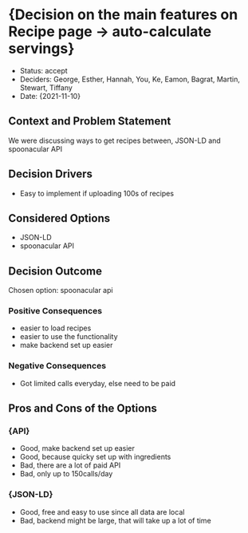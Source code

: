 # {Decision on the main features on Recipe page -> auto-calculate servings}

* Status: accept
* Deciders: George, Esther, Hannah, You, Ke, Eamon, Bagrat, Martin, Stewart, Tiffany <!-- optional -->
* Date: {2021-11-10} <!-- optional -->

## Context and Problem Statement

We were discussing ways to get recipes between, JSON-LD and spoonacular API

## Decision Drivers <!-- optional -->

* Easy to implement if uploading 100s of recipes

## Considered Options

* JSON-LD
* spoonacular API

## Decision Outcome

Chosen option: spoonacular api

### Positive Consequences

* easier to load recipes
* easier to use the functionality
* make backend set up easier


### Negative Consequences <!-- optional -->

* Got limited calls everyday, else need to be paid

## Pros and Cons of the Options <!-- optional -->

### {API}

* Good, make backend set up easier
* Good, because quicky set up with ingredients
* Bad, there are a lot of paid API
* Bad, only up to 150calls/day

### {JSON-LD}

* Good, free and easy to use since all data are local
* Bad, backend might be large, that will take up a lot of time
